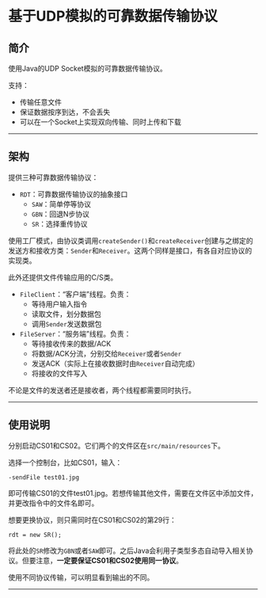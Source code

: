 # 基于UDP模拟的可靠数据传输协议

## 简介

使用Java的UDP Socket模拟的可靠数据传输协议。

支持：

* 传输任意文件
* 保证数据按序到达，不会丢失
* 可以在一个Socket上实现双向传输、同时上传和下载

---

## 架构

提供三种可靠数据传输协议：

* `RDT`：可靠数据传输协议的抽象接口
  * `SAW`：简单停等协议
  * `GBN`：回退N步协议
  * `SR`：选择重传协议

使用工厂模式，由协议类调用`createSender()`和`createReceiver`创建与之绑定的发送方和接收方类：`Sender`和`Receiver`。这两个同样是接口，有各自对应协议的实现类。

此外还提供文件传输应用的C/S类。

* `FileClient`：“客户端”线程。负责：
  * 等待用户输入指令
  * 读取文件，划分数据包
  * 调用`Sender`发送数据包
* `FileServer`：“服务端”线程。负责：
  * 等待接收传来的数据/ACK
  * 将数据/ACK分流，分别交给`Receiver`或者`Sender`
  * 发送ACK（实际上在接收数据时由`Receiver`自动完成）
  * 将接收的文件写入

不论是文件的发送者还是接收者，两个线程都需要同时执行。

---

## 使用说明

分别启动CS01和CS02。它们两个的文件区在`src/main/resources`下。

选择一个控制台，比如CS01，输入：

```
-sendFile test01.jpg
```

即可传输CS01的文件test01.jpg。若想传输其他文件，需要在文件区中添加文件，并更改指令中的文件名即可。

想要更换协议，则只需同时在CS01和CS02的第29行：

```
rdt = new SR();
```

将此处的`SR`修改为`GBN`或者`SAW`即可。之后Java会利用子类型多态自动导入相关协议。但要注意，**一定要保证CS01和CS02使用同一协议**。

使用不同协议传输，可以明显看到输出的不同。

---
